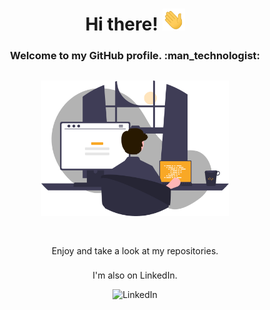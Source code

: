 <div align="center" style="margin-bottom: 22px;">
    <h1>Hi there! <img style="margin: 0 auto" src="https://github.com/ABSphreak/ABSphreak/blob/master/gifs/Hi.gif" height="35"></h1>
</div>

<div align="center" style="margin-bottom: 22px; text-align: center">
    <h3>Welcome to my GitHub profile. :man_technologist:<h2>
</div>

<div align="center" style="margin-bottom: 22px">
    <img src="https://raw.githubusercontent.com/lucascampanelli/lucascampanelli/master/svgs/undraw_coding.svg" width=300 style="margin-bottom: 22px">
</div>

<div>
    <p align="center" style="margin-bottom: 22px">Enjoy and take a look at my repositories.</p>
    <p align="center">I'm also on LinkedIn.</p>
</div>

<div align="center">
    <img src="https://img.shields.io/badge/LinkedIn-%230077B5.svg?&style=flat-square&logo=linkedin&logoColor=white" alt="LinkedIn">
</div>